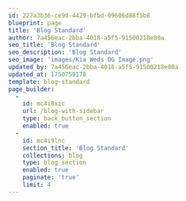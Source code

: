 ```yaml
---
id: 227a3b36-ce9d-4429-bfbd-09606d88f5b8
blueprint: page
title: 'Blog Standard'
author: 7a456eac-2bba-4018-a5f5-91500218e80a
seo_title: 'Blog Standard'
seo_description: 'Blog Standard'
seo_image: 'images/Kia Weds OG Image.png'
updated_by: 7a456eac-2bba-4018-a5f5-91500218e80a
updated_at: 1750759178
template: blog-standard
page_builder:
  -
    id: mc4i8xzc
    url: /blog-with-sidebar
    type: back_button_section
    enabled: true
  -
    id: mc4i9lnc
    section_title: 'Blog Standard'
    collections: blog
    type: blog_section
    enabled: true
    paginate: 'true'
    limit: 4
---
```

